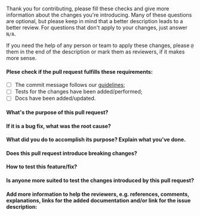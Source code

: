 Thank you for contributing, please fill these checks and give more information about the changes you're introducing.
Many of these questions are optional, but please keep in mind that a better description leads to a better review.
For questions that don't apply to your changes, just answer `N/A`.

If you need the help of any person or team to apply these changes, please `@` them in the end of the description or mark them as reviewers, if it makes more sense.

#### Plese check if the pull request fulfills these requirements:

- [ ] The commit message follows our [guidelines](https://3778.atlassian.net/wiki/spaces/ENG/pages/206897153/Git+GitHub#Commit-Message);
- [ ] Tests for the changes have been added/performed;
- [ ] Docs have been added/updated.

#### What's the purpose of this pull request?


#### If it is a bug fix, what was the root cause?


#### What did you do to accomplish its purpose? Explain what you've done.


#### Does this pull request introduce breaking changes?


#### How to test this feature/fix?


#### Is anyone more suited to test the changes introduced by this pull request?


#### Add more information to help the reviewers, e.g. references, comments, explanations, links for the added documentation and/or link for the issue description:


